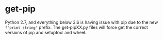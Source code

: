 # get-pip

Python 2.7, and everything below 3.6 is having issue with pip due to the new `f"print string"` prefix. 
The get-pipXX.py files will force get the correct versions of pip and setuptool and wheel. 

